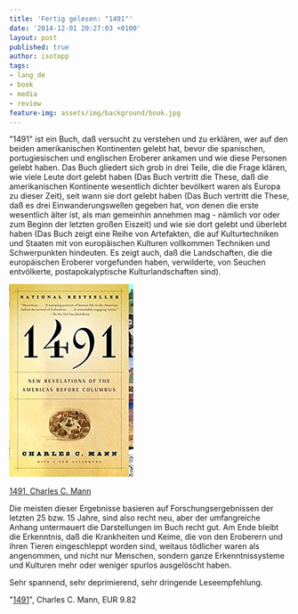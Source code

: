 ```yaml
---
title: 'Fertig gelesen: "1491"'
date: '2014-12-01 20:27:03 +0100'
layout: post
published: true
author: isotopp
tags:
- lang_de
- book
- media
- review
feature-img: assets/img/background/book.jpg
---
```

"1491" ist ein Buch, daß versucht zu verstehen und zu erklären, wer auf den beiden amerikanischen Kontinenten gelebt hat, bevor die spanischen, portugiesischen und englischen Eroberer ankamen und wie diese Personen gelebt haben. Das Buch gliedert sich grob in drei Teile, die die Frage klären, wie viele Leute dort gelebt haben (Das Buch vertritt die These, daß die amerikanischen Kontinente wesentlich dichter bevölkert waren als Europa zu dieser Zeit), seit wann sie dort gelebt haben (Das Buch vertritt die These, daß es drei Einwanderungswellen gegeben hat, von denen die erste wesentlich älter ist, als man gemeinhin annehmen mag - nämlich vor oder zum Beginn der letzten großen Eiszeit) und wie sie dort gelebt und überlebt haben (Das Buch zeigt eine Reihe von Artefakten, die auf Kulturtechniken und Staaten mit von europäischen Kulturen vollkommen Techniken und Schwerpunkten hindeuten. Es zeigt auch, daß die Landschaften, die die europäischen Eroberer vorgefunden haben, verwilderte, von Seuchen entvölkerte, postapokalyptische Kulturlandschaften sind).

[![](/uploads/2014/12/1491.jpg)](https://www.amazon.de/1491-Second-Revelations-Americas-Columbus-ebook/dp/B000JMKVE4)

[1491, Charles C. Mann](https://www.amazon.de/1491-Second-Revelations-Americas-Columbus-ebook/dp/B000JMKVE4)

Die meisten dieser Ergebnisse basieren auf Forschungsergebnissen der letzten 25 bzw. 15 Jahre, sind also recht neu, aber der umfangreiche Anhang untermauert die Darstellungen im Buch recht gut. Am Ende bleibt die Erkenntnis, daß die Krankheiten und Keime, die von den Eroberern und ihren Tieren eingeschleppt worden sind, weitaus tödlicher waren als angenommen, und nicht nur Menschen, sondern ganze Erkenntnissysteme und Kulturen mehr oder weniger spurlos ausgelöscht haben.

Sehr spannend, sehr deprimierend, sehr dringende Leseempfehlung.

"[1491](https://www.amazon.de/1491-Second-Revelations-Americas-Columbus-ebook/dp/B000JMKVE4)", Charles C. Mann, EUR 9.82
